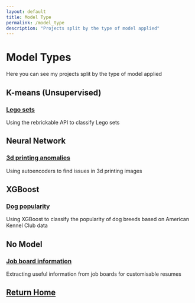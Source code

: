 ```yaml
---
layout: default
title: Model Type
permalink: /model_type
description: "Projects split by the type of model applied"
---
```

# Model Types
Here you can see my projects split by the type of model applied

## K-means (Unsupervised)
### [Lego sets](https://sammatt87.github.io/lego_sets_classification)
Using the rebrickable API to classify Lego sets

## Neural Network
### [3d printing anomalies](https://sammatt87.github.io/3d_printing_anomalies)
Using autoencoders to find issues in 3d printing images

## XGBoost
### [Dog popularity](https://sammatt87.github.io/dog_popularity)
Using XGBoost to classify the popularity of dog breeds based on American Kennel Club data

## No Model
### [Job board information](https://sammatt87.github.io/job_board_info)
Extracting useful information from job boards for customisable resumes

## [Return Home](https://sammatt87.github.io/)